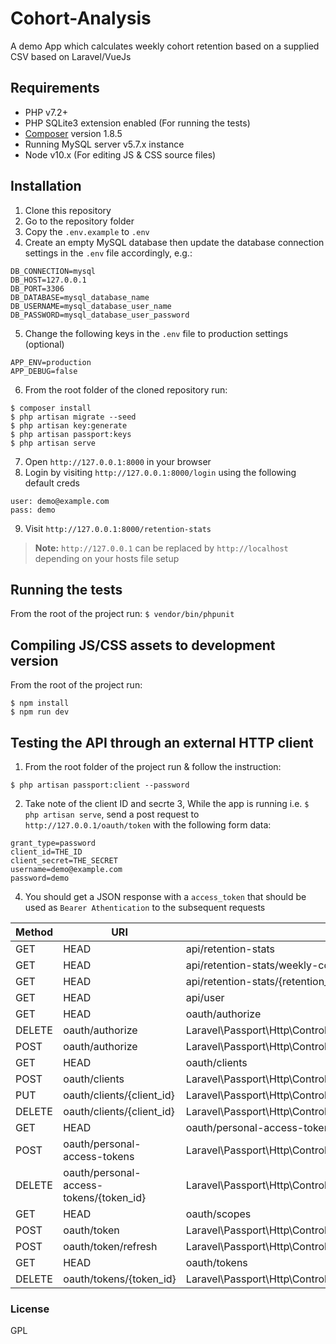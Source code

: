 # Cohort-Analysis
A demo App which calculates weekly cohort retention based on a supplied CSV based on Laravel/VueJs

## Requirements
* PHP v7.2+
* PHP SQLite3 extension enabled (For running the tests)
* [Composer](https://getcomposer.org/doc/00-intro.md) version 1.8.5
* Running MySQL server v5.7.x instance
* Node v10.x (For editing JS & CSS source files)

## Installation
1. Clone this repository
2. Go to the repository folder
3. Copy the `.env.example` to `.env`
4. Create an empty MySQL database then update the database connection settings in the `.env` file accordingly, e.g.:
```
DB_CONNECTION=mysql
DB_HOST=127.0.0.1
DB_PORT=3306
DB_DATABASE=mysql_database_name
DB_USERNAME=mysql_database_user_name
DB_PASSWORD=mysql_database_user_password
```
5. Change the following keys in the `.env` file to production settings (optional)
```
APP_ENV=production
APP_DEBUG=false
```
6. From the root folder of the cloned repository run:
```
$ composer install
$ php artisan migrate --seed
$ php artisan key:generate
$ php artisan passport:keys
$ php artisan serve
```
7. Open `http://127.0.0.1:8000` in your browser
8. Login by visiting `http://127.0.0.1:8000/login` using the following default creds
```
user: demo@example.com
pass: demo
```
9. Visit `http://127.0.0.1:8000/retention-stats`

> **Note:** `http://127.0.0.1` can be replaced by `http://localhost` depending on your hosts file setup


## Running the tests
From the root of the project run:
```$ vendor/bin/phpunit```

## Compiling JS/CSS assets to development version
From the root of the project run:
```
$ npm install
$ npm run dev
```

## Testing the API through an external HTTP client
1. From the root folder of the project run & follow the instruction:
```
$ php artisan passport:client --password
```
2. Take note of the client ID and secrte
3, While the app is running i.e. `$ php artisan serve`, send a post request to `http://127.0.0.1/oauth/token` with the following form data:
```
grant_type=password
client_id=THE_ID
client_secret=THE_SECRET
username=demo@example.com
password=demo
```
4. You should get a JSON response with a `access_token` that should be used as `Bearer Athentication` to the subsequent requests

| Method   | URI                                     | Action                                                                    |
|----------|-----------------------------------------|---------------------------------------------------------------------------|
| GET|HEAD | api/retention-stats                     | App\Http\Controllers\RetentionStatController@index                        |
| GET|HEAD | api/retention-stats/weekly-cohorts      | App\Http\Controllers\RetentionStatController@weeklyCohorts                |
| GET|HEAD | api/retention-stats/{retention_stat}    | App\Http\Controllers\RetentionStatController@show                         |
| GET|HEAD | api/user                                | Closure                                                                   |
| GET|HEAD | oauth/authorize                         | Laravel\Passport\Http\Controllers\AuthorizationController@authorize       |
| DELETE   | oauth/authorize                         | Laravel\Passport\Http\Controllers\DenyAuthorizationController@deny        |
| POST     | oauth/authorize                         | Laravel\Passport\Http\Controllers\ApproveAuthorizationController@approve  |
| GET|HEAD | oauth/clients                           | Laravel\Passport\Http\Controllers\ClientController@forUser                |
| POST     | oauth/clients                           | Laravel\Passport\Http\Controllers\ClientController@store                  |
| PUT      | oauth/clients/{client_id}               | Laravel\Passport\Http\Controllers\ClientController@update                 |
| DELETE   | oauth/clients/{client_id}               | Laravel\Passport\Http\Controllers\ClientController@destroy                |
| GET|HEAD | oauth/personal-access-tokens            | Laravel\Passport\Http\Controllers\PersonalAccessTokenController@forUser   |
| POST     | oauth/personal-access-tokens            | Laravel\Passport\Http\Controllers\PersonalAccessTokenController@store     |
| DELETE   | oauth/personal-access-tokens/{token_id} | Laravel\Passport\Http\Controllers\PersonalAccessTokenController@destroy   |
| GET|HEAD | oauth/scopes                            | Laravel\Passport\Http\Controllers\ScopeController@all                     |
| POST     | oauth/token                             | Laravel\Passport\Http\Controllers\AccessTokenController@issueToken        |
| POST     | oauth/token/refresh                     | Laravel\Passport\Http\Controllers\TransientTokenController@refresh        |
| GET|HEAD | oauth/tokens                            | Laravel\Passport\Http\Controllers\AuthorizedAccessTokenController@forUser |
| DELETE   | oauth/tokens/{token_id}                 | Laravel\Passport\Http\Controllers\AuthorizedAccessTokenController@destroy |


### License
GPL
